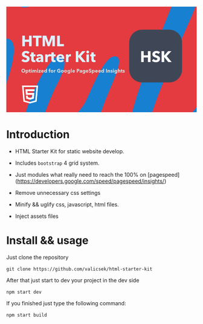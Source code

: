 ![LOGO](./README/hsk.png)
# Introduction
- HTML Starter Kit for static website develop.
- Includes `bootstrap` 4 grid system.
- Just modules what really need to reach the 100% on [pagespeed]
(https://developers.google.com/speed/pagespeed/insights/)

- Remove unnecessary css settings
- Minify && uglify css, javascript, html files.
- Inject assets files

# Install && usage
Just clone the repository
```
git clone https://github.com/valicsek/html-starter-kit
```
After that just start to dev your project in the dev side
```
npm start dev
```

If you finished just type the following command:
```
npm start build
```